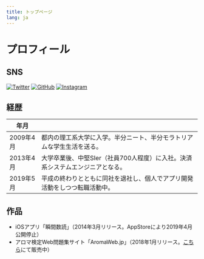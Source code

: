 ```yaml
---
title: トップページ
lang: ja
---
```


# プロフィール

## SNS
[![Twitter](/sns/twitter.png)](https://twitter.com/ucchies/)
[![GitHub](/sns/Github.png)](https://github.com/ucchies)
[![Instagram](/sns/Instagram.png)](https://www.instagram.com/ucchies_com/)

## 経歴

| 年月        |               |
| ---------- | ------------- |
| 2009年4月   | 都内の理工系大学に入学。半分ニート、半分モラトリアムな学生生活を送る。 |
| 2013年4月   | 大学卒業後、中堅SIer（社員700人程度）に入社。決済系システムエンジニアとなる。 |
| 2019年5月   | 平成の終わりとともに同社を退社し、個人でアプリ開発活動をしつつ転職活動中。 |

## 作品
- iOSアプリ「瞬間数読」（2014年3月リリース。AppStoreにより2019年4月公開停止）
- アロマ検定Web問題集サイト「AromaWeb.jp」（2018年1月リリース。[こちら](https://aromaweb.thebase.in/)にて販売中）

